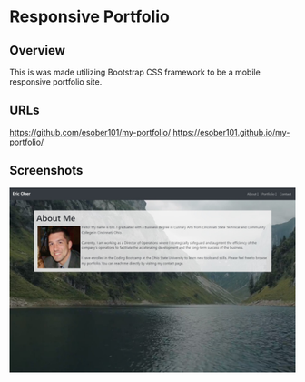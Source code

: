 # Responsive Portfolio

## Overview

This is was made utilizing Bootstrap CSS framework to be a mobile responsive portfolio site.

## URLs

https://github.com/esober101/my-portfolio/
https://esober101.github.io/my-portfolio/

## Screenshots

![Screenshot](images/portfolio.jpg "Screenshot")
